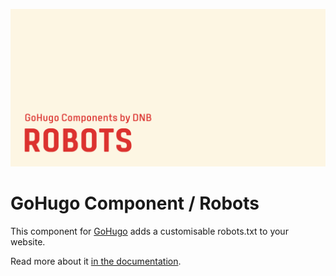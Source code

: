 ![](header-card.png)

# GoHugo Component / Robots

This component for [GoHugo](https://gohugo.io/) adds a customisable robots.txt to your website.

Read more about it [in the documentation](https://kollitsch.dev/components/hugo-robots/).
